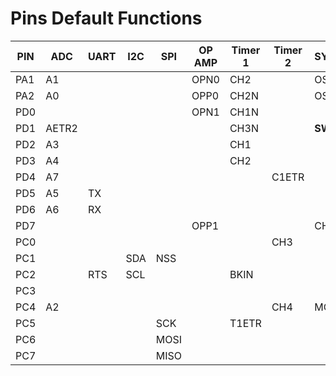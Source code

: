 # Pins Default Functions

PIN | ADC |UART|I2C|SPI |OP AMP|Timer 1|Timer 2|SYSTEM
----|-----|----|---|----|------|-------|-------|------|
PA1 | A1  |    |   |    |OPN0  |CH2    |       |OSCI
PA2 | A0  |    |   |    |OPP0  |CH2N   |       |OSCO
PD0 |     |    |   |    |OPN1  |CH1N   |       |
PD1 |AETR2|    |   |    |      |CH3N   |       |**SWIO**
PD2 | A3  |    |   |    |      |CH1    |       |
PD3 | A4  |    |   |    |      |CH2    |       |
PD4 | A7  |    |   |    |      |       |C1ETR  |
PD5 | A5  | TX |   |    |      |       |       |
PD6 | A6  | RX |   |    |      |       |       |
PD7 |     |    |   |    |OPP1  |       |       |CH4
PC0 |     |    |   |    |      |       |CH3    |
PC1 |     |    |SDA| NSS|      |       |       |
PC2 |     | RTS|SCL|    |      |BKIN   |       |
PC3 |     |    |   |    |      |       |       |
PC4 | A2  |    |   |    |      |       |CH4    |MCO
PC5 |     |    |   |SCK |      |T1ETR  |       |
PC6 |     |    |   |MOSI|      |       |       |
PC7 |     |    |   |MISO|      |       |       |
